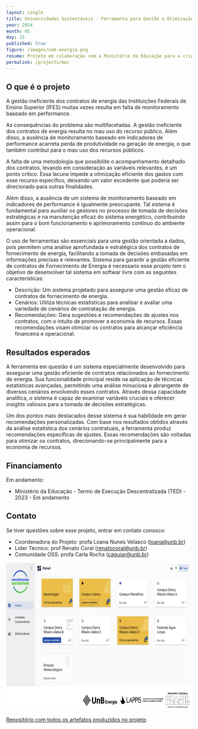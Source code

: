 ```yaml
---
layout: single
title: Universidades Sustentáveis - Ferramenta para Gestão e Otimização de Contratos de Fornecimento de Energia Elétrica - 2023 - em andamento
year: 2024
month: 05
day: 15
published: true
figure: /images/unb-energia.png
resume: Projeto em colaboração com a Ministério da Educação para a criação de uma comunidade de software livre para o desenvolvimento da Plataforma de Universidades sustentáveis, um sistema de recomendação de contratos, a fim de garantir a gestão eficiente de Fornecimento de energia.
permalink: /projects/mec
---
```


## O que é o projeto

A gestão ineficiente dos contratos de energia das Instituições Federais de Ensino Superior (IFES) muitas vezes resulta em falta de monitoramento baseado em performance.

As consequências do problema são multifacetadas. A gestão ineficiente dos contratos de energia resulta no mau uso do recurso público. Além disso, a ausência de monitoramento baseado em indicadores de performance acarreta perda de produtividade na geração de energia, o que também contribui para o mau uso dos recursos públicos.

A falta de uma metodologia que possibilite o acompanhamento detalhado dos contratos, levando em consideração as variáveis relevantes, é um ponto crítico. Essa lacuna impede a otimização eficiente dos gastos com esse recurso específico, deixando um valor excedente que poderia ser direcionado para outras finalidades.

Além disso, a ausência de um sistema de monitoramento baseado em indicadores de performance é igualmente preocupante. Tal sistema é fundamental para auxiliar os gestores no processo de tomada de decisões estratégicas e na manutenção eficaz do sistema energético, contribuindo assim para o bom funcionamento e aprimoramento contínuo do ambiente operacional.

O uso de ferramentas são essenciais para uma gestão orientada a dados, pois permitem uma análise aprofundada e estratégica dos contratos de fornecimento de energia, facilitando a tomada de decisões embasadas em informações precisas e relevantes. Sistema para garantir a gestão eficiente de contratos de Fornecimento de Energia é necessario esse projeto tem o objetivo de desenvolver tal sistema em softwar livre com as seguintes características:

- Descrição: Um sistema projetado para assegurar uma gestão eficaz de contratos de fornecimento de energia.
- Cenários: Utiliza técnicas estatísticas para analisar e avaliar uma variedade de cenários de contratação de energia.
- Recomendações: Gera sugestões e recomendações de ajustes nos contratos, com o intuito de promover a economia de recursos. Essas recomendações visam otimizar os contratos para alcançar eficiência financeira e operacional.


## Resultados esperados

A ferramenta em questão é um sistema especialmente desenvolvido para assegurar uma gestão eficiente de contratos relacionados ao fornecimento de energia. Sua funcionalidade principal reside na aplicação de técnicas estatísticas avançadas, permitindo uma análise minuciosa e abrangente de diversos cenários envolvendo esses contratos. Através dessa capacidade analítica, o sistema é capaz de examinar variáveis cruciais e oferecer insights valiosos para a tomada de decisões estratégicas.

Um dos pontos mais destacados desse sistema é sua habilidade em gerar recomendações personalizadas. Com base nos resultados obtidos através da análise estatística dos cenários contratuais, a ferramenta produz recomendações específicas de ajustes. Essas recomendações são voltadas para otimizar os contratos, direcionando-se principalmente para a economia de recursos. 


## Financiamento

Em andamento:
- Ministério da Educação - Termo de Execução Descentralizada (TED) - 2023 - Em andamento


## Contato

Se tiver questões sobre esse projeto, entrar em contato conosco:

- Coordenadora do Projeto: profa Loana Nunes Velasco ([loana@unb.br](loana@unb.br))
- Lider Técnico: prof Renato Coral ([renatocoral@unb.br](renatocoral@unb.br))
- Comunidade OSS: profa Carla Rocha ([caguiar@unb.br](caguiar@unb.br))

<img src="/images/mec-energia.png" alt="mec" style="height: 400px;" />

[Repositório com todos os artefatos produzidos no projeto](https://gitlab.com/lappis-unb/projects/SMI)


